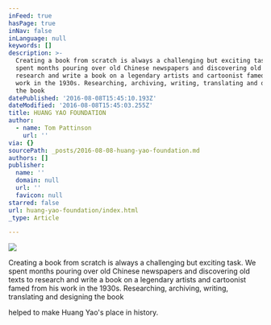 ```yaml
---
inFeed: true
hasPage: true
inNav: false
inLanguage: null
keywords: []
description: >-
  Creating a book from scratch is always a challenging but exciting task. We
  spent months pouring over old Chinese newspapers and discovering old texts to
  research and write a book on a legendary artists and cartoonist famed from his
  work in the 1930s. Researching, archiving, writing, translating and designing
  the book 
datePublished: '2016-08-08T15:45:10.193Z'
dateModified: '2016-08-08T15:45:03.255Z'
title: HUANG YAO FOUNDATION
author:
  - name: Tom Pattinson
    url: ''
via: {}
sourcePath: _posts/2016-08-08-huang-yao-foundation.md
authors: []
publisher:
  name: ''
  domain: null
  url: ''
  favicon: null
starred: false
url: huang-yao-foundation/index.html
_type: Article

---
```

![](https://the-grid-user-content.s3-us-west-2.amazonaws.com/b81b3441-51e1-4117-b92e-56c7a4e63866.png)

Creating a book from scratch is always a challenging but exciting task. We spent months pouring over old Chinese newspapers and discovering old texts to research and write a book on a legendary artists and cartoonist famed from his work in the 1930s. Researching, archiving, writing, translating and designing the book 

helped to make Huang Yao's place in history.